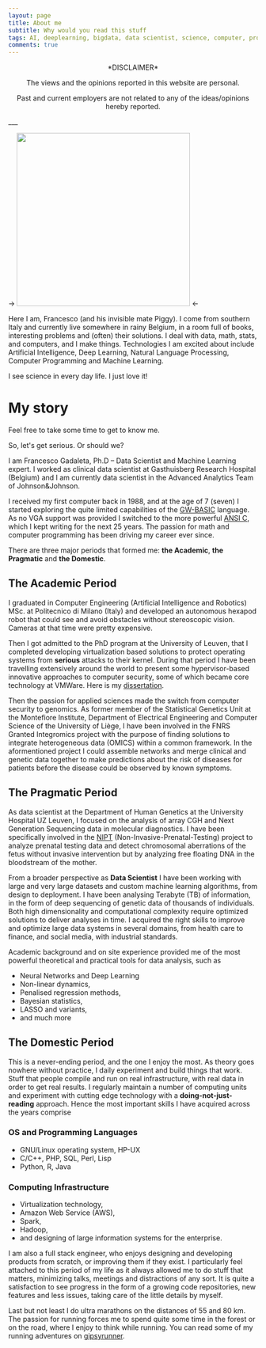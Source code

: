 ```yaml
---
layout: page
title: About me
subtitle: Why would you read this stuff 
tags: AI, deeplearning, bigdata, data scientist, science, computer, programming 
comments: true
---
```


<center>
*DISCLAIMER*
</center>

<center>
<p>The views and the opinions reported in this website are personal.</p>
<p>Past and current employers are not related to any of the ideas/opinions hereby reported.</p>
</center>
___

-> <img src="https://worldofpiggy.github.io/img/profile_small.jpg" width="350px"/> <-


Here I am, Francesco (and his invisible mate Piggy). I come from southern Italy and currently live somewhere in rainy Belgium, in a room full of books, interesting problems and (often) their solutions. I deal with data, math, stats, and computers, and I make things. 
Technologies I am excited about include Artificial Intelligence, Deep Learning, Natural Language Processing, Computer Programming and Machine Learning.

I see science in every day life. I just love it!


# My story

Feel free to take some time to get to know me.

So, let's get serious. Or should we? 

I am Francesco Gadaleta, Ph.D – Data Scientist and Machine Learning expert. I worked as clinical data scientist at Gasthuisberg Research Hospital (Belgium) and I am currently data scientist in the Advanced Analytics Team of Johnson&Johnson.

I received my first computer back in 1988, and at the age of 7 (seven) I started exploring the quite limited capabilities of the [GW-BASIC](https://en.wikipedia.org/wiki/GW-BASIC) language. As no VGA support was provided I switched to the more powerful [ANSI C](https://en.wikipedia.org/wiki/ANSI_C), which I kept writing for the next 25 years. The passion for math and computer programming has been driving my career ever since. 

There are three major periods that formed me: **the Academic**, **the Pragmatic** and **the Domestic**.

## The Academic Period
I graduated in Computer Engineering (Artificial Intelligence and Robotics) MSc. at Politecnico di Milano (Italy) and developed an autonomous hexapod robot that could see and avoid obstacles without stereoscopic vision. Cameras at that time were pretty expensive.

Then I got admitted to the PhD program at the University of Leuven, that I completed developing virtualization based solutions to protect operating systems from **serious** attacks to their kernel. During that period I have been travelling extensively around the world to present some hypervisor-based innovative approaches to computer security, some of which became core technology at VMWare. 
Here is my [dissertation](https://lirias.kuleuven.be/bitstream/123456789/413219/1/phd+dissertation.pdf).

Then the passion for applied sciences made the switch from computer security to genomics.
As former member of the Statistical Genetics Unit at the Montefiore Institute, Department of Electrical Engineering and Computer Science of the University of Liège, I have been involved in the FNRS Granted Integromics project with the purpose of finding solutions to integrate heterogeneous data (OMICS) within a common framework. In the aformentioned project I could assemble networks and merge clinical and genetic data together to make predictions about the risk of diseases for patients before the disease could be observed by known symptoms. 



## The Pragmatic Period

As data scientist at the Department of Human Genetics at the University Hospital UZ Leuven, I focused on the analysis of array CGH and Next Generation Sequencing data in molecular diagnostics. I have been specifically involved in the [NIPT](https://en.wikipedia.org/wiki/Prenatal_diagnosis) (Non-Invasive-Prenatal-Testing) project to analyze prenatal testing data and detect chromosomal aberrations of the fetus without invasive intervention but by analyzing free floating DNA in the bloodstream of the mother.


From a broader perspective as **Data Scientist** I have been working with large and very large datasets and custom machine learning algorithms, from design to deployment. I have been analysing Terabyte (TB) of information, in the form of deep sequencing of genetic data of thousands of individuals. Both high dimensionality and computational complexity require optimized solutions to deliver analyses in time. I acquired the right skills to improve and optimize large data systems in several domains, from health care to finance, and social media, with industrial standards.

Academic background and on site experience provided me of the most powerful theoretical and practical tools for data analysis, such as

-  Neural Networks and Deep Learning
-  Non-linear dynamics,
-  Penalised regression methods,
-  Bayesian statistics,
-  LASSO and variants,
-  and much more


## The Domestic Period 

This is a never-ending period, and the one I enjoy the most. 
As theory goes nowhere without practice, I daily experiment and build things that work. Stuff that people compile and run on real infrastructure, with real data in order to get real results. I regularly maintain a number of computing units and experiment with cutting edge technology with a **doing-not-just-reading** approach.
Hence the most important skills I have acquired across the years comprise 

### OS and Programming Languages

- GNU/Linux operating system, HP-UX
- C/C++, PHP, SQL, Perl, Lisp
- Python, R, Java

### Computing Infrastructure
- Virtualization technology,
- Amazon Web Service (AWS), 
- Spark, 
- Hadoop, 
- and designing of large information systems for the enterprise.

I am also a full stack engineer, who enjoys designing and developing products from scratch, or improving them if they exist. I particularly feel attached to this period of my life as it always allowed me to do stuff that matters, minimizing talks, meetings and distractions of any sort. It is quite a satisfaction to see progress in the form of a growing code repositories, new features and less issues, taking care of the little details by myself.

Last but not least I do ultra marathons on the distances of 55 and 80 km. The passion for running forces me to spend quite some time in the forest or on the road, where I enjoy to think while running. You can read some of my running adventures on [gipsyrunner](http://www.gipsyrunner.com).
